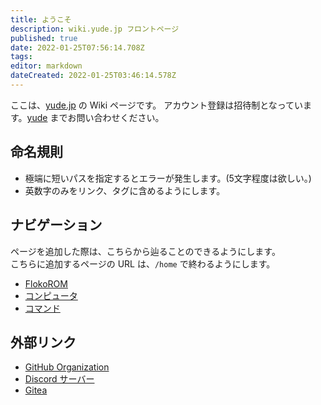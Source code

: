 ```yaml
---
title: ようこそ
description: wiki.yude.jp フロントページ
published: true
date: 2022-01-25T07:56:14.708Z
tags: 
editor: markdown
dateCreated: 2022-01-25T03:46:14.578Z
---
```


ここは、[yude.jp](https://yude.jp) の Wiki ページです。
アカウント登録は招待制となっています。[yude](https://yude.jp/profile) までお問い合わせください。

## 命名規則
* 極端に短いパスを指定するとエラーが発生します。(5文字程度は欲しい。)
* 英数字のみをリンク、タグに含めるようにします。

## ナビゲーション
ページを追加した際は、こちらから辿ることのできるようにします。\
こちらに追加するページの URL は、`/home` で終わるようにします。
* [FlokoROM](/Floko/home)
* [コンピュータ](/hosts/home)
* [コマンド](/command/home)


## 外部リンク
* [GitHub Organization](https://github.com/yudejp)
* [Discord サーバー](https://discord.gg/X6srY7X)
* [Gitea](https://git.yude.jp/)